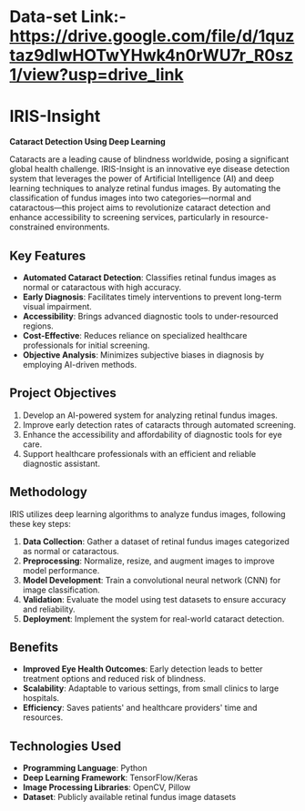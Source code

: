 # Data-set Link:-   https://drive.google.com/file/d/1quztaz9dIwHOTwYHwk4n0rWU7r_R0sz1/view?usp=drive_link


# IRIS-Insight

**Cataract Detection Using Deep Learning**

Cataracts are a leading cause of blindness worldwide, posing a significant global health challenge. IRIS-Insight is an innovative eye disease detection system that leverages the power of Artificial Intelligence (AI) and deep learning techniques to analyze retinal fundus images. By automating the classification of fundus images into two categories—normal and cataractous—this project aims to revolutionize cataract detection and enhance accessibility to screening services, particularly in resource-constrained environments.

## Key Features
- **Automated Cataract Detection**: Classifies retinal fundus images as normal or cataractous with high accuracy.
- **Early Diagnosis**: Facilitates timely interventions to prevent long-term visual impairment.
- **Accessibility**: Brings advanced diagnostic tools to under-resourced regions.
- **Cost-Effective**: Reduces reliance on specialized healthcare professionals for initial screening.
- **Objective Analysis**: Minimizes subjective biases in diagnosis by employing AI-driven methods.

## Project Objectives
1. Develop an AI-powered system for analyzing retinal fundus images.
2. Improve early detection rates of cataracts through automated screening.
3. Enhance the accessibility and affordability of diagnostic tools for eye care.
4. Support healthcare professionals with an efficient and reliable diagnostic assistant.

## Methodology
IRIS utilizes deep learning algorithms to analyze fundus images, following these key steps:
1. **Data Collection**: Gather a dataset of retinal fundus images categorized as normal or cataractous.
2. **Preprocessing**: Normalize, resize, and augment images to improve model performance.
3. **Model Development**: Train a convolutional neural network (CNN) for image classification.
4. **Validation**: Evaluate the model using test datasets to ensure accuracy and reliability.
5. **Deployment**: Implement the system for real-world cataract detection.

## Benefits
- **Improved Eye Health Outcomes**: Early detection leads to better treatment options and reduced risk of blindness.
- **Scalability**: Adaptable to various settings, from small clinics to large hospitals.
- **Efficiency**: Saves patients' and healthcare providers' time and resources.



## Technologies Used
- **Programming Language**: Python
- **Deep Learning Framework**: TensorFlow/Keras
- **Image Processing Libraries**: OpenCV, Pillow
- **Dataset**: Publicly available retinal fundus image datasets


